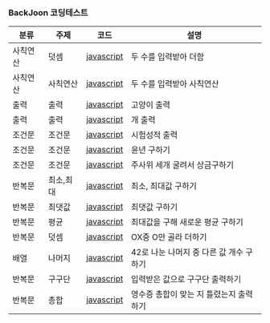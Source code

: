 ### BackJoon 코딩테스트

| 분류     | 주제      | 코드                                                  | 설명                                    |
| -------- | --------- | ----------------------------------------------------- | --------------------------------------- |
| 사칙연산 | 덧셈      | [javascript](https://www.acmicpc.net/source/51722871) | 두 수를 입력받아 더함                   |
| 사칙연산 | 사칙연산  | [javascript](https://www.acmicpc.net/source/51723622) | 두 수를 입력받아 사칙연산               |
| 출력     | 출력      | [javascript](https://www.acmicpc.net/source/51688629) | 고양이 출력                             |
| 출력     | 출력      | [javascript](https://www.acmicpc.net/source/51685989) | 개 출력                                 |
| 조건문   | 조건문    | [javascript](https://www.acmicpc.net/source/51730051) | 시험성적 출력                           |
| 조건문   | 조건문    | [javascript](https://www.acmicpc.net/source/51730437) | 윤년 구하기                             |
| 조건문   | 조건문    | [javascript](https://www.acmicpc.net/source/51730927) | 주사위 세개 굴려서 상금구하기           |
| 반복문   | 최소,최대 | [javascript](https://www.acmicpc.net/source/51764169) | 최소, 최대값 구하기                     |
| 반복문   | 최댓값    | [javascript](https://www.acmicpc.net/source/51764552) | 최댓값 구하기                           |
| 반복문   | 평균      | [javascript](https://www.acmicpc.net/source/51765746) | 최대값을 구해 새로운 평균 구하기        |
| 반복문   | 덧셈      | [javascript](https://www.acmicpc.net/source/51767033) | OX중 O만 골라 더하기                    |
| 배열     | 나머지    | [javascript](https://www.acmicpc.net/source/51837934) | 42로 나눈 나머지 중 다른 값 개수 구하기 |
| 반복문   | 구구단    | [javascript](https://www.acmicpc.net/source/51922452) | 입력받은 값으로 구구단 출력하기         |
| 반복문   | 총합      | [javascript](https://www.acmicpc.net/source/52002802) | 영수증 총합이 맞는 지 틀렸는지 출력하기 |
